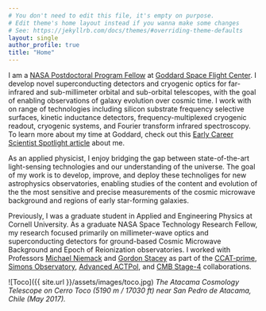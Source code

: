 ```yaml
---
# You don't need to edit this file, it's empty on purpose.
# Edit theme's home layout instead if you wanna make some changes
# See: https://jekyllrb.com/docs/themes/#overriding-theme-defaults
layout: single
author_profile: true
title: "Home"
---
```


I am a [NASA Postdoctoral Program Fellow](https://npp.orau.org/) at [Goddard Space Flight Center](https://www.nasa.gov/goddard). I develop novel superconducting detectors and cryogenic optics for far-infrared and sub-millimeter orbital and sub-orbital telescopes, with the goal of enabling observations of galaxy evolution over cosmic time. I work with on range of technologies including silicon substrate frequency selective surfaces, kinetic inductance detectors, frequency-multiplexed cryogenic readout, cryogenic systems, and Fourier transform infrared spectroscopy. To learn more about my time at Goddard, check out this [Early Career Scientist Spotlight article](https://science.gsfc.nasa.gov/600/ECSS/Nicholas-Cothard.html) about me.

As an applied physicist, I enjoy bridging the gap between state-of-the-art light-sensing technologies and our understanding of the universe. The goal of my work is to develop, improve, and deploy these technoliges for new astrophysics observatories, enabling studies of the content and evolution of the the most sensitive and precise measurements of the cosmic microwave background and regions of early star-forming galaxies.


Previously, I was a graduate student in Applied and Engineering Physics at Cornell University. As a graduate NASA Space Technology Research Fellow, my research focused primarily on millimeter-wave optics and superconducting detectors for ground-based Cosmic Microwave Background and Epoch of Reionization observatories. I worked with Professors [Michael Niemack](https://www.classe.cornell.edu/~mdn49/index.html) and [Gordon Stacey](https://astro.cornell.edu/gordon-j-stacey) as part of the [CCAT-prime](http://www.ccatobservatory.org/), [Simons Observatory](https://simonsobservatory.org/), [Advanced ACTPol](https://act.princeton.edu/), and [CMB Stage-4](https://cmb-s4.org/) collaborations.


<!---
#I work at NASA's Goddard Space Flight Center, developing novel superconducting detectors and cryogenic optics for far-infrared and submillimeter telescopes. My research experience involves transition edge sensors, kinetic inductance detectors, time-domain and frequency-domain cryogenic readout, and silicon-based frequency selective surfaces. 

#Dr. Cothard is a NASA Postdoctoral Program Fellow at Goddard Space Flight Center. He works on cryogenic optics and superconducting detectors for far-infrared and sub-millimeter telescope instrumentation. The goal of his technology development is to enable observations of the early universe and build a more complete picture of galaxy evolution over cosmic time.

#Welcome! I'm a PhD candidate in Applied and Engineering Physics and a NASA Space Technology Research Fellow at Cornell University. I work with Professors [Michael Niemack](https://www.classe.cornell.edu/~mdn49/index.html) and [Gordon Stacey](https://astro.cornell.edu/gordon-j-stacey) as part of the [CCAT-prime](http://www.ccatobservatory.org/), [Simons Observatory](https://simonsobservatory.org/), and [Advanced ACTPol](https://act.princeton.edu/) collaborations. My research currently focuses on far-IR and millimeter optics, superconducting detectors, and cryogenic readout systems for telescope instrumentation.
--->


![Toco]({{ site.url }}/assets/images/toco.jpg)
*The Atacama Cosmology Telescope on Cerro Toco (5190 m / 17030 ft) near San Pedro de Atacama, Chile (May 2017).*

